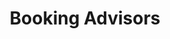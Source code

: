 ---
id: 1
title: "Booking Advisors"
description: "Booking Advisors is an online flight and hotel booking system powered by Moonline Travel and Trade Ltd.
I have worked on this project with my team utilizing Quasar Framework, payment gateways, and external APIs to build a fully functioning OTA where users can book their desired hotels and flights."
website_image: "../../assets/images/booking_advisors.png"
stack:
- image: "../../assets/images/vue.svg"
- image: "../../assets/images/quasar_dark.svg"
links:
- link: "https://bookingadvisors.com"
  image: "../../assets/images/open_website.svg"
---